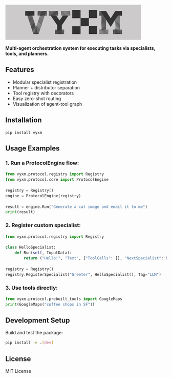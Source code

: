 
![logo](logo.png)


**Multi-agent orchestration system for executing tasks via specialists, tools, and planners.**

## Features
- Modular specialist registration
- Planner + distributor separation
- Tool registry with decorators
- Easy zero-shot routing
- Visualization of agent-tool graph

## Installation
```
pip install vyxm
```

## Usage Examples

### 1. Run a ProtocolEngine flow:
```python
from vyxm.protocol.registry import Registry
from vyxm.protocol.core import ProtocolEngine

registry = Registry()
engine = ProtocolEngine(registry)

result = engine.Run("Generate a cat image and email it to me")
print(result)
```

### 2. Register custom specialist:
```python
from vyxm.protocol.registry import Registry

class HelloSpecialist:
    def Run(self, InputData):
        return ("Hello!", "Text", {"ToolCalls": [], "NextSpecialist": None})

registry = Registry()
registry.RegisterSpecialist("Greeter", HelloSpecialist(), Tag="LLM")
```

### 3. Use tools directly:
```python
from vyxm.protocol.prebuilt_tools import GoogleMaps
print(GoogleMaps("coffee shops in SF"))
```

## Development Setup

Build and test the package:
```bash
pip install -e .[dev]
```

## License
MIT License
